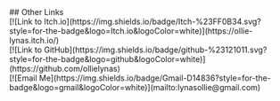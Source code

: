<!-- no index -->## Other Links<style>img[src^="https://img.shields.io"] {    height: 2.1em;    width: auto;    padding: 0;    margin: 0;    border: none;}</style><br>[![Link to Itch.io](https://img.shields.io/badge/Itch-%23FF0B34.svg?style=for-the-badge&logo=Itch.io&logoColor=white)](https://ollie-lynas.itch.io/)<br>[![Link to GitHub](https://img.shields.io/badge/github-%23121011.svg?style=for-the-badge&logo=github&logoColor=white)](https://github.com/ollielynas)<br>[![Email Me](https://img.shields.io/badge/Gmail-D14836?style=for-the-badge&logo=gmail&logoColor=white)](mailto:lynasollie@gmail.com)
<!-- LAST EDITED Wed Nov  8 14:23:42 2023 LAST EDITED-->